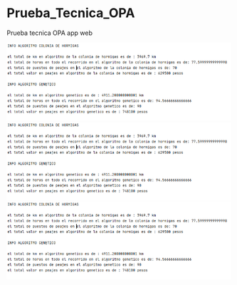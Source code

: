 # Prueba_Tecnica_OPA
 Prueba tecnica OPA app web

 ![](https://github.com/rgaitanv/Trabajo1_Grupo9_Optimizacion_Heuristica/blob/main/Imagenes/info_del_recorrido.PNG)
 ![](https://github.com/rgaitanv/Trabajo1_Grupo9_Optimizacion_Heuristica/blob/main/Imagenes/info_del_recorrido.PNG)
 ![](https://github.com/rgaitanv/Trabajo1_Grupo9_Optimizacion_Heuristica/blob/main/Imagenes/info_del_recorrido.PNG)
